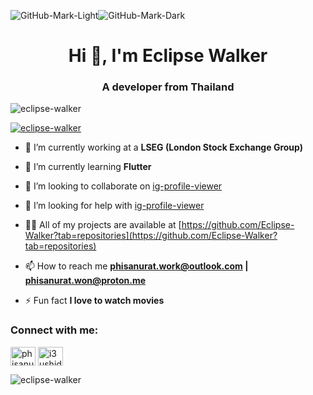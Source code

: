 ![GitHub-Mark-Light](https://user-images.githubusercontent.com/3369400/139447912-e0f43f33-6d9f-45f8-be46-2df5bbc91289.png#gh-dark-mode-only)![GitHub-Mark-Dark](https://user-images.githubusercontent.com/3369400/139448065-39a229ba-4b06-434b-bc67-616e2ed80c8f.png#gh-light-mode-only)

<h1 align="center">Hi 👋, I'm Eclipse Walker</h1>
<h3 align="center">A developer from Thailand</h3>

<p align="left"> <img src="https://komarev.com/ghpvc/?username=eclipse-walker&label=Profile%20views&color=0e75b6&style=flat" alt="eclipse-walker" /> </p>

<p align="left"> <a href="https://github.com/ryo-ma/github-profile-trophy"><img src="https://github-profile-trophy.vercel.app/?username=eclipse-walker" alt="eclipse-walker" /></a> </p>

- 🔭 I’m currently working at a **LSEG (London Stock Exchange Group)**

- 🌱 I’m currently learning **Flutter**

- 👯 I’m looking to collaborate on [ig-profile-viewer](https://github.com/Eclipse-Walker/ig-profile-viewer)

- 🤝 I’m looking for help with [ig-profile-viewer](https://github.com/Eclipse-Walker/ig-profile-viewer)

- 👨‍💻 All of my projects are available at [https://github.com/Eclipse-Walker?tab=repositories](https://github.com/Eclipse-Walker?tab=repositories)

- 📫 How to reach me **phisanurat.work@outlook.com | phisanurat.won@proton.me**

- ⚡ Fun fact **I love to watch movies**

<h3 align="left">Connect with me:</h3>
<p align="left">
<a href="https://linkedin.com/in/phisanurat-w-8288a61a7" target="blank"><img align="center" src="https://raw.githubusercontent.com/rahuldkjain/github-profile-readme-generator/master/src/images/icons/Social/linked-in-alt.svg" alt="phisanurat-w-8288a61a7" height="30" width="40" /></a>
<a href="https://www.hackerrank.com/i3ushido" target="blank"><img align="center" src="https://raw.githubusercontent.com/rahuldkjain/github-profile-readme-generator/master/src/images/icons/Social/hackerrank.svg" alt="i3ushido" height="30" width="40" /></a>
</p>

<p><img align="left" src="https://github-readme-stats.vercel.app/api/top-langs?username=eclipse-walker&show_icons=true&locale=en&layout=compact" alt="eclipse-walker" /></p>
